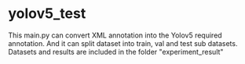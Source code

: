 # yolov5_test
This main.py can convert XML annotation into the Yolov5 required annotation. And it can split dataset into train, val and test sub datasets.
Datasets and results are included in the folder "experiment_result"
